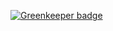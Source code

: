 
[![Greenkeeper badge](https://badges.greenkeeper.io/adrianjost/pullapprove-automation.svg)](https://greenkeeper.io/)
